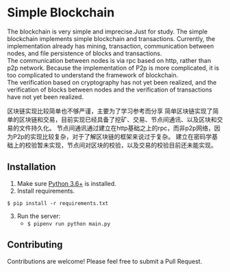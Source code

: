 # Simple Blockchain   

The blockchain is very simple and imprecise.Just for study.
The simple blockchain implements simple blockchain and transactions. Currently, the implementation already has mining, transaction, communication between nodes, and file persistence of blocks and transactions.   
The communication between nodes is via rpc based on http, rather than p2p network. Because the implementation of P2p is more complicated, it is too complicated to understand the framework of blockchain.   
The verification based on cryptography has not yet been realized, and the verification of blocks between nodes and the verification of transactions have not yet been realized.

区块链实现比较简单也不够严谨，主要为了学习参考而分享
简单区块链实现了简单的区块链和交易，目前实现已经具备了挖矿、交易、节点间通讯、以及区块和交易的文件持久化。
节点间通讯通过建立在http基础之上的rpc，而非p2p网络，因为P2p的实现比较复杂，对于了解区块链的框架来说过于复杂。
建立在密码学基础上的校验暂未实现，节点间对区块的校验，以及交易的校验目前还未能实现。

## Installation

1. Make sure [Python 3.6+](https://www.python.org/downloads/) is installed. 
2. Install requirements.  

```
$ pip install -r requirements.txt
``` 

3. Run the server:
    * `$ pipenv run python main.py` 

## Contributing

Contributions are welcome! Please feel free to submit a Pull Request.

